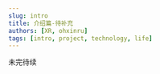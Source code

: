 ```yaml
---
slug: intro
title: 介绍篇-待补充
authors: [XR, ohxinru]
tags: [intro, project, technology, life]
---
```


未完待续
